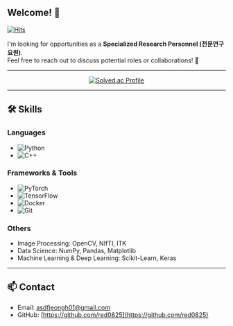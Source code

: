 ## Welcome! 👋

[![Hits](https://hits.seeyoufarm.com/api/count/incr/badge.svg?url=https%3A%2F%2Fgithub.com%2Fred0825&count_bg=%2379C83D&title_bg=%23555555&icon=&icon_color=%23E7E7E7&title=hits&edge_flat=false)](https://hits.seeyoufarm.com)

I'm looking for opportunities as a **Specialized Research Personnel (전문연구요원)**.  
Feel free to reach out to discuss potential roles or collaborations! 📩

---

<div align="center">
  
  [![Solved.ac Profile](http://mazassumnida.wtf/api/v2/generate_badge?boj=red0825)](https://solved.ac/red0825/)
  
</div>

---

## 🛠 Skills

### Languages
- ![Python](https://img.shields.io/badge/-Python-3776AB?style=flat-square&logo=python&logoColor=white)
- ![C++](https://img.shields.io/badge/-C++-00599C?style=flat-square&logo=c%2B%2B&logoColor=white)

### Frameworks & Tools
- ![PyTorch](https://img.shields.io/badge/-PyTorch-EE4C2C?style=flat-square&logo=pytorch&logoColor=white)
- ![TensorFlow](https://img.shields.io/badge/-TensorFlow-FF6F00?style=flat-square&logo=tensorflow&logoColor=white)
- ![Docker](https://img.shields.io/badge/-Docker-2496ED?style=flat-square&logo=docker&logoColor=white)
- ![Git](https://img.shields.io/badge/-Git-F05032?style=flat-square&logo=git&logoColor=white)

### Others
- Image Processing: OpenCV, NIfTI, ITK
- Data Science: NumPy, Pandas, Matplotlib
- Machine Learning & Deep Learning: Scikit-Learn, Keras

---

## 📫 Contact

- Email: [asdfjeongh01@gmail.com](mailto:asdfjeongh01@gmail.com)
- GitHub: [https://github.com/red0825](https://github.com/red0825)


<!--
**red0825/red0825** is a ✨ _special_ ✨ repository because its `README.md` (this file) appears on your GitHub profile.

Here are some ideas to get you started:

- 🔭 I’m currently working on ...
- 🌱 I’m currently learning ...
- 👯 I’m looking to collaborate on ...
- 🤔 I’m looking for help with ...
- 💬 Ask me about ...
- 📫 How to reach me: ...
- 😄 Pronouns: ...
- ⚡ Fun fact: ...
-->
